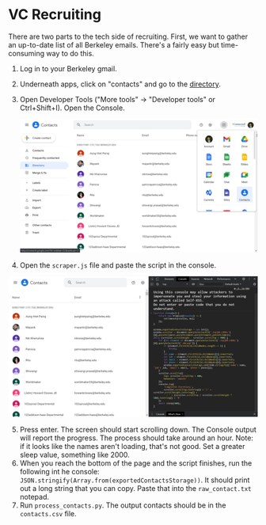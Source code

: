 # VC Recruiting

There are two parts to the tech side of recruiting. First, we want to gather an up-to-date list of all Berkeley emails. There's a fairly easy but time-consuming way to do this.

1. Log in to your Berkeley gmail.

2. Underneath apps, click on "contacts" and go to the [directory](https://contacts.google.com/u/2/directory).

3. Open Developer Tools ("More tools" -> "Developer tools" or Ctrl+Shift+I). Open the Console.

   ![](guide/directory.png)

4. Open the ``scraper.js`` file and paste the script in the console.

![](guide/scraping.png)

5. Press enter. The screen should start scrolling down. The Console output will report the progress. The process should take around an hour. Note: if it looks like the names aren't loading, that's not good. Set a greater sleep value, something like 2000.
6. When you reach the bottom of the page and the script finishes, run the following int he console: ``JSON.stringify(Array.from(exportedContactsStorage))``. It should print out a long string that you can copy. Paste that into the ``raw_contact.txt`` notepad.
7. Run ``process_contacts.py``. The output contacts should be in the ``contacts.csv`` file.